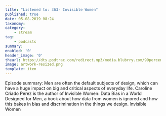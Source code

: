 ```yaml
---
title: "Listened to: 363- Invisible Women"
published: true
date: 05-08-2019 08:24
taxonomy:
category:
	- stream
tag:
	- podcasts
summary:
enabled: '0'
header_image: '0'
theurl: https://dts.podtrac.com/redirect.mp3/media.blubrry.com/99percentinvisible/dovetail.prxu.org/96/bd9ce7c9-5015-47db-a8f4-5d8544253285/363_Invisible_Women_pt_01.mp3
image: artwork-resized.png
template: item
---
```

 
Episode summary: Men are often the default subjects of design, which can have a huge impact on big and critical aspects of everyday life. Caroline Criado Perez is the author of Invisible Women: Data Bias in a World Designed for Men, a book about how data from women is ignored and how this bakes in bias and discrimination in the things we design. Invisible Women
